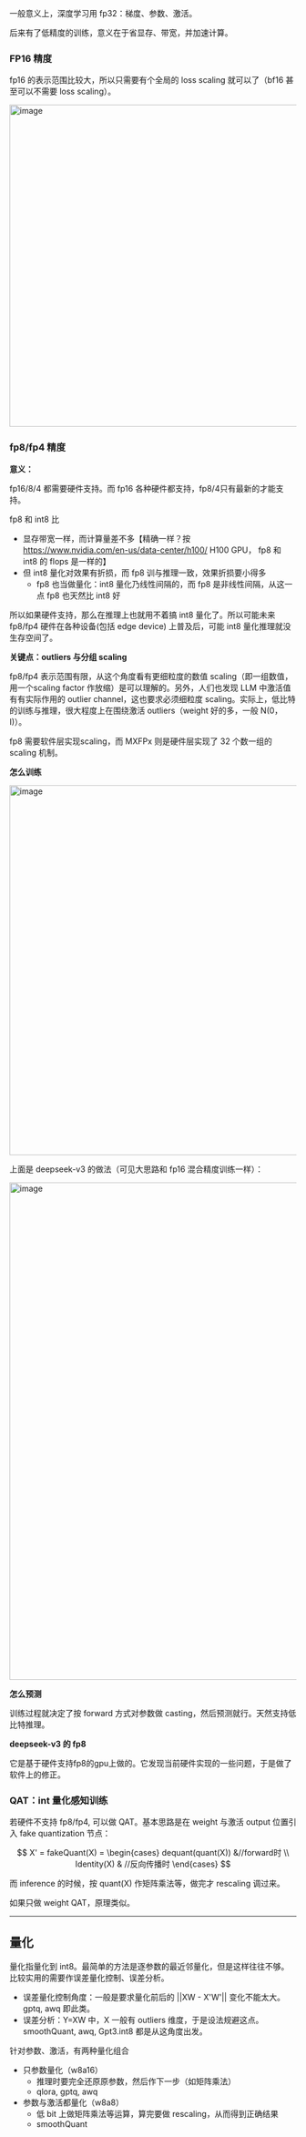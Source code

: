 一般意义上，深度学习用 fp32：梯度、参数、激活。

后来有了低精度的训练，意义在于省显存、带宽，并加速计算。

### FP16 精度

fp16 的表示范围比较大，所以只需要有个全局的 loss scaling 就可以了（bf16 甚至可以不需要 loss scaling）。

<img width="1314" height="566" alt="image" src="https://github.com/user-attachments/assets/e4150de3-2ab6-4f25-af88-973ed3cc3ae2" />

### fp8/fp4 精度

**意义：**

fp16/8/4 都需要硬件支持。而 fp16 各种硬件都支持，fp8/4只有最新的才能支持。

fp8 和 int8 比
- 显存带宽一样，而计算量差不多【精确一样？按 https://www.nvidia.com/en-us/data-center/h100/ H100 GPU， fp8 和 int8 的 flops 是一样的】
- 但 int8 量化对效果有折损，而 fp8 训与推理一致，效果折损要小得多
  - fp8 也当做量化：int8 量化乃线性间隔的，而 fp8 是非线性间隔，从这一点 fp8 也天然比 int8 好

所以如果硬件支持，那么在推理上也就用不着搞 int8 量化了。所以可能未来 fp8/fp4 硬件在各种设备(包括 edge device) 上普及后，可能 int8 量化推理就没生存空间了。

**关键点：outliers 与分组 scaling**

fp8/fp4 表示范围有限，从这个角度看有更细粒度的数值 scaling（即一组数值，用一个scaling factor 作放缩）是可以理解的。另外，人们也发现 LLM 中激活值有有实际作用的 outlier channel，这也要求必须细粒度 scaling。实际上，低比特的训练与推理，很大程度上在围绕激活 outliers（weight 好的多，一般 N(0，I)）。

fp8 需要软件层实现scaling，而 MXFPx 则是硬件层实现了 32 个数一组的 scaling 机制。

**怎么训练**

<img width="852" height="650" alt="image" src="https://github.com/user-attachments/assets/fc7df4bd-e13f-4c2f-ac29-916942bc24f8" />

上面是 deepseek-v3 的做法（可见大思路和 fp16 混合精度训练一样）：

<img width="1130" height="874" alt="image" src="https://github.com/user-attachments/assets/012790d8-38df-4957-bb04-7586267dadf7" />

**怎么预测**

训练过程就决定了按 forward 方式对参数做 casting，然后预测就行。天然支持低比特推理。

**deepseek-v3 的 fp8**

它是基于硬件支持fp8的gpu上做的。它发现当前硬件实现的一些问题，于是做了软件上的修正。

### QAT：int 量化感知训练

若硬件不支持 fp8/fp4, 可以做 QAT。基本思路是在 weight 与激活 output 位置引入 fake quantization 节点：

$$
X' = fakeQuant(X) = 
\begin{cases}
dequant(quant(X)) &//forward时 \\
Identity(X) & //反向传播时
\end{cases}
$$

而 inference 的时候，按 quant(X) 作矩阵乘法等，做完才 rescaling 调过来。

如果只做 weight QAT，原理类似。

---

## 量化

量化指量化到 int8。最简单的方法是逐参数的最近邻量化，但是这样往往不够。比较实用的需要作误差量化控制、误差分析。

- 误差量化控制角度：一般是要求量化前后的 ||XW - X'W'|| 变化不能太大。gptq, awq 即此类。
- 误差分析：Y=XW 中，X 一般有 outliers 维度，于是设法规避这点。smoothQuant, awq, Gpt3.int8 都是从这角度出发。

针对参数、激活，有两种量化组合
- 只参数量化（w8a16）
  - 推理时要完全还原原参数，然后作下一步（如矩阵乘法）
  - qlora, gptq, awq
- 参数与激活都量化（w8a8）
  - 低 bit 上做矩阵乘法等运算，算完要做 rescaling，从而得到正确结果
  - smoothQuant

